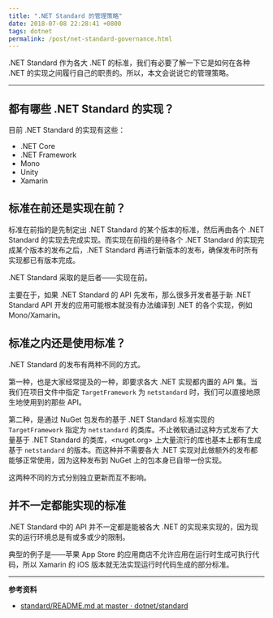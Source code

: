 ```yaml
---
title: ".NET Standard 的管理策略"
date: 2018-07-08 22:28:41 +0800
tags: dotnet
permalink: /post/net-standard-governance.html
---
```


.NET Standard 作为各大 .NET 的标准，我们有必要了解一下它是如何在各种 .NET 的实现之间履行自己的职责的。所以，本文会说说它的管理策略。

---

<div id="toc"></div>

## 都有哪些 .NET Standard 的实现？

目前 .NET Standard 的实现有这些：

- .NET Core
- .NET Framework
- Mono
- Unity
- Xamarin

## 标准在前还是实现在前？

标准在前指的是先制定出 .NET Standard 的某个版本的标准，然后再由各个 .NET Standard 的实现去完成实现。而实现在前指的是待各个 .NET Standard 的实现完成某个版本的发布之后，.NET Standard 再进行新版本的发布，确保发布时所有实现都已有版本完成。

.NET Standard 采取的是后者——实现在前。

主要在于，如果 .NET Standard 的 API 先发布，那么很多开发者基于新 .NET Standard API 开发的应用可能根本就没有办法编译到 .NET 的各个实现，例如 Mono/Xamarin。

## 标准之内还是使用标准？

.NET Standard 的发布有两种不同的方式。

第一种，也是大家经常提及的一种，即要求各大 .NET 实现都内置的 API 集。当我们在项目文件中指定 `TargetFramework` 为 `netstandard` 时，我们可以直接地原生地使用到的那些 API。

第二种，是通过 NuGet 包发布的基于 .NET Standard 标准实现的 `TargetFramework` 指定为 `netstandard` 的类库。不止微软通过这种方式发布了大量基于 .NET Standard 的类库，<nuget.org> 上大量流行的库也基本上都有生成基于 `netstandard` 的版本。而这种并不需要各大 .NET 实现对此做额外的发布都能够正常使用，因为这种发布到 NuGet 上的包本身已自带一份实现。

这两种不同的方式分别独立更新而互不影响。

## 并不一定都能实现的标准

.NET Standard 中的 API 并不一定都是能被各大 .NET 的实现来实现的，因为现实的运行环境总是有或多或少的限制。

典型的例子是——苹果 App Store 的应用商店不允许应用在运行时生成可执行代码，所以 Xamarin 的 iOS 版本就无法实现运行时代码生成的部分标准。

---

**参考资料**

- [standard/README.md at master · dotnet/standard](https://github.com/dotnet/standard/blob/master/docs/governance/README.md)

